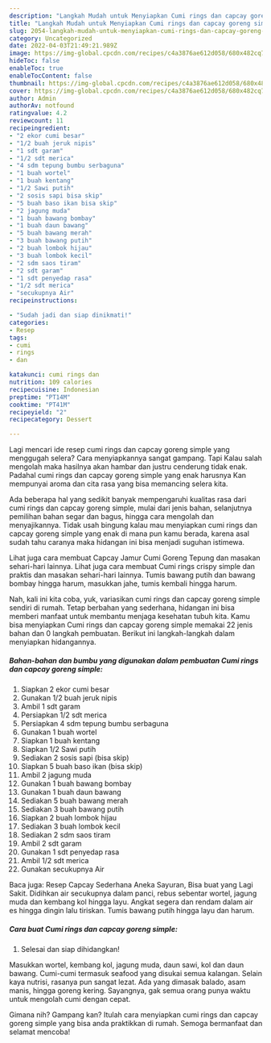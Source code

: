 ```yaml
---
description: "Langkah Mudah untuk Menyiapkan Cumi rings dan capcay goreng simple Anti Gagal"
title: "Langkah Mudah untuk Menyiapkan Cumi rings dan capcay goreng simple Anti Gagal"
slug: 2054-langkah-mudah-untuk-menyiapkan-cumi-rings-dan-capcay-goreng-simple-anti-gagal
category: Uncategorized
date: 2022-04-03T21:49:21.989Z
image: https://img-global.cpcdn.com/recipes/c4a3876ae612d058/680x482cq70/cumi-rings-dan-capcay-goreng-simple-foto-resep-utama.jpg
hideToc: false
enableToc: true
enableTocContent: false
thumbnail: https://img-global.cpcdn.com/recipes/c4a3876ae612d058/680x482cq70/cumi-rings-dan-capcay-goreng-simple-foto-resep-utama.jpg
cover: https://img-global.cpcdn.com/recipes/c4a3876ae612d058/680x482cq70/cumi-rings-dan-capcay-goreng-simple-foto-resep-utama.jpg
author: Admin
authorAv: notfound
ratingvalue: 4.2
reviewcount: 11
recipeingredient:
- "2 ekor cumi besar"
- "1/2 buah jeruk nipis"
- "1 sdt garam"
- "1/2 sdt merica"
- "4 sdm tepung bumbu serbaguna"
- "1 buah wortel"
- "1 buah kentang"
- "1/2 Sawi putih"
- "2 sosis sapi bisa skip"
- "5 buah baso ikan bisa skip"
- "2 jagung muda"
- "1 buah bawang bombay"
- "1 buah daun bawang"
- "5 buah bawang merah"
- "3 buah bawang putih"
- "2 buah lombok hijau"
- "3 buah lombok kecil"
- "2 sdm saos tiram"
- "2 sdt garam"
- "1 sdt penyedap rasa"
- "1/2 sdt merica"
- "secukupnya Air"
recipeinstructions:

- "Sudah jadi dan siap dinikmati!"
categories:
- Resep
tags:
- cumi
- rings
- dan

katakunci: cumi rings dan 
nutrition: 109 calories
recipecuisine: Indonesian
preptime: "PT14M"
cooktime: "PT41M"
recipeyield: "2"
recipecategory: Dessert

---
```



Lagi mencari ide resep cumi rings dan capcay goreng simple yang menggugah selera? Cara menyiapkannya sangat gampang. Tapi Kalau salah mengolah maka hasilnya akan hambar dan justru cenderung tidak enak. Padahal cumi rings dan capcay goreng simple yang enak harusnya Kan mempunyai aroma dan cita rasa yang bisa memancing selera kita.


Ada beberapa hal yang sedikit banyak mempengaruhi kualitas rasa dari cumi rings dan capcay goreng simple, mulai dari jenis bahan, selanjutnya pemilihan bahan segar dan bagus, hingga cara mengolah dan menyajikannya. Tidak usah bingung kalau mau menyiapkan cumi rings dan capcay goreng simple yang enak di mana pun kamu berada, karena asal sudah tahu caranya maka hidangan ini bisa menjadi suguhan istimewa.

Lihat juga cara membuat Capcay Jamur Cumi Goreng Tepung dan masakan sehari-hari lainnya. Lihat juga cara membuat Cumi rings crispy simple dan praktis dan masakan sehari-hari lainnya. Tumis bawang putih dan bawang bombay hingga harum, masukkan jahe, tumis kembali hingga harum.


Nah, kali ini kita coba, yuk, variasikan cumi rings dan capcay goreng simple sendiri di rumah. Tetap berbahan yang sederhana, hidangan ini bisa memberi manfaat untuk membantu menjaga kesehatan tubuh kita. Kamu bisa menyiapkan Cumi rings dan capcay goreng simple memakai 22 jenis bahan dan 0 langkah pembuatan. Berikut ini langkah-langkah dalam menyiapkan hidangannya.

<!--inarticleads1-->

##### Bahan-bahan dan bumbu yang digunakan dalam pembuatan Cumi rings dan capcay goreng simple:

1. Siapkan 2 ekor cumi besar
1. Gunakan 1/2 buah jeruk nipis
1. Ambil 1 sdt garam
1. Persiapkan 1/2 sdt merica
1. Persiapkan 4 sdm tepung bumbu serbaguna
1. Gunakan 1 buah wortel
1. Siapkan 1 buah kentang
1. Siapkan 1/2 Sawi putih
1. Sediakan 2 sosis sapi (bisa skip)
1. Siapkan 5 buah baso ikan (bisa skip)
1. Ambil 2 jagung muda
1. Gunakan 1 buah bawang bombay
1. Gunakan 1 buah daun bawang
1. Sediakan 5 buah bawang merah
1. Sediakan 3 buah bawang putih
1. Siapkan 2 buah lombok hijau
1. Sediakan 3 buah lombok kecil
1. Sediakan 2 sdm saos tiram
1. Ambil 2 sdt garam
1. Gunakan 1 sdt penyedap rasa
1. Ambil 1/2 sdt merica
1. Gunakan secukupnya Air


Baca juga: Resep Capcay Sederhana Aneka Sayuran, Bisa buat yang Lagi Sakit. Didihkan air secukupnya dalam panci, rebus sebentar wortel, jagung muda dan kembang kol hingga layu. Angkat segera dan rendam dalam air es hingga dingin lalu tiriskan. Tumis bawang putih hingga layu dan harum. 

<!--inarticleads2-->

##### Cara buat Cumi rings dan capcay goreng simple:


1. Selesai dan siap dihidangkan!

Masukkan wortel, kembang kol, jagung muda, daun sawi, kol dan daun bawang. Cumi-cumi termasuk seafood yang disukai semua kalangan. Selain kaya nutrisi, rasanya pun sangat lezat. Ada yang dimasak balado, asam manis, hingga goreng kering. Sayangnya, gak semua orang punya waktu untuk mengolah cumi dengan cepat. 

Gimana nih? Gampang kan? Itulah cara menyiapkan cumi rings dan capcay goreng simple yang bisa anda praktikkan di rumah. Semoga bermanfaat dan selamat mencoba!
